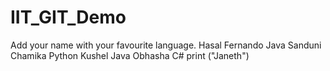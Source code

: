 # IIT_GIT_Demo
Add your name with your favourite language.
Hasal Fernando Java
Sanduni Chamika
Python
Kushel Java
Obhasha C#
print ("Janeth")

